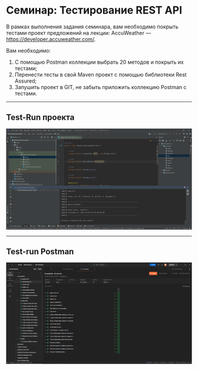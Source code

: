 # Семинар: Тестирование REST API
В рамках выполнения задания семинара, вам необходимо покрыть тестами проект предложений на лекции: 
AccuWeather — https://developer.accuweather.com/.

Вам необходимо:
1. С помощью Postman коллекции выбрать 20 методов и покрыть их тестами;
2. Перенести тесты в свой Maven проект с помощью библиотеки Rest Assured;
3. Запушить проект в GIT, не забыть приложить коллекцию Postman с тестами.

------------------------------------------------------------
## Test-Run проекта
![Homework3.png](Homework3.png)

------------------------------------------------------------
## Test-run Postman
![](Homework3_Postman_Run.png)